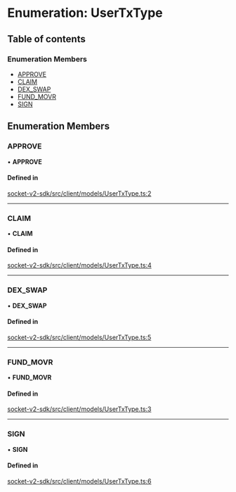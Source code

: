 # Enumeration: UserTxType

## Table of contents

### Enumeration Members

- [APPROVE](UserTxType.md#approve)
- [CLAIM](UserTxType.md#claim)
- [DEX_SWAP](UserTxType.md#dex_swap)
- [FUND_MOVR](UserTxType.md#fund_movr)
- [SIGN](UserTxType.md#sign)

## Enumeration Members

### APPROVE

• **APPROVE**

#### Defined in

[socket-v2-sdk/src/client/models/UserTxType.ts:2](https://github.com/rugamoto/socket-v2-sdk/blob/b3c3e8d/src/client/models/UserTxType.ts#L2)

---

### CLAIM

• **CLAIM**

#### Defined in

[socket-v2-sdk/src/client/models/UserTxType.ts:4](https://github.com/rugamoto/socket-v2-sdk/blob/b3c3e8d/src/client/models/UserTxType.ts#L4)

---

### DEX_SWAP

• **DEX_SWAP**

#### Defined in

[socket-v2-sdk/src/client/models/UserTxType.ts:5](https://github.com/rugamoto/socket-v2-sdk/blob/b3c3e8d/src/client/models/UserTxType.ts#L5)

---

### FUND_MOVR

• **FUND_MOVR**

#### Defined in

[socket-v2-sdk/src/client/models/UserTxType.ts:3](https://github.com/rugamoto/socket-v2-sdk/blob/b3c3e8d/src/client/models/UserTxType.ts#L3)

---

### SIGN

• **SIGN**

#### Defined in

[socket-v2-sdk/src/client/models/UserTxType.ts:6](https://github.com/rugamoto/socket-v2-sdk/blob/b3c3e8d/src/client/models/UserTxType.ts#L6)
